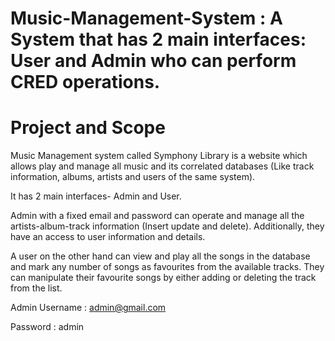 # Music-Management-System : A System that has 2 main interfaces: User and Admin who can perform CRED operations.

# Project and Scope

Music Management system called Symphony Library is a website which allows play and manage all music and its correlated databases (Like track information, albums, artists and users of the same system).

It has 2 main interfaces- Admin and User.

Admin with a fixed email and password can operate and manage all the artists-album-track information (Insert update and delete). Additionally, they have an access to user information and details.

A user on the other hand can view and play all the songs in the database and mark any number of songs as favourites from the available tracks. They can manipulate their favourite songs by either adding or deleting the track from the list.


Admin 
Username : admin@gmail.com

Password : admin 
